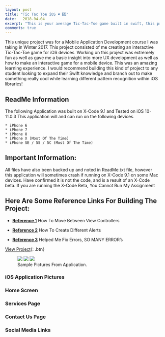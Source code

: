 ```yaml
---
layout: post
title: "Tic Tac Toe iOS ✖️ 0️⃣"
date:   2018-04-04
excerpt: "This is your average Tic-Tac-Toe game built in swift, this project was built as part of a in class for a mobile development course. I found this to be a great learning experience on patterns and how to get Swift code to recognize them"
comments: true
---
```


This unique project was for a Mobile Application Development course I was taking in Winter 2017. This project consisted of me creating an interactive Tic-Tac-Toe game for iOS devices. Working on this project was extremely fun as well as gave me a basic insight into more UX development as well as how to make an interactive game for a mobile device. This was an amazing learning experience. I would recommend building this kind of project to any student looking to expand their Swift knowledge and branch out to make something really cool while learning different pattern recognition within iOS libraries!

## ReadMe Information

The following Application was built on X-Code 9.1 and Tested on iOS 10-11.0.3
This application will and can run on the following devices.

	* iPhone 6
	* iPhone 7
	* iPhone 8
	* iPhone X (Most Of The Time)
	* iPhone SE / 5S / 5C (Most Of The Time)

## Important Information: 
All files have also been backed up and noted in ReadMe.txt file, however this application will sometimes crash if running on X-Code 9.1 on some Mac devices. Have confirmed it is not the code, and is a result of an X-Code beta. If you are running the X-Code Beta, You Cannot Run My Assignment

## Here Are Some Reference Links For Building The Project:

* <a href="https://appsandbiscuits.com/move-between-view-controllers-with-segues-ios-9-7e231159e8f4"><b>Reference 1</b></a> How To Move Between View Controllers

* <a href="https://www.youtube.com/watch?v=lDMV8Um_8n8"><b>Reference 2</b></a> How To Create Different Alerts

* <a href="https://teamtreehouse.com/community/thread-1-signal-sigabrt-at-the-end
"><b>Reference 3</b></a> Helped Me Fix Errors, SO MANY ERROR’s

[View Project](https://github.com/ImranJuma/TicTacToeiOS){: .btn}

<figure class="third">
	<img src="http://placehold.it/600x300.jpg">
	<img src="http://placehold.it/600x300.jpg">
	<img src="http://placehold.it/600x300.jpg">
  <figcaption>Sample Pictures From Application.</figcaption>
</figure>

### iOS Application Pictures

### Home Screen

### Services Page

### Contact Us Page

### Social Media Links
